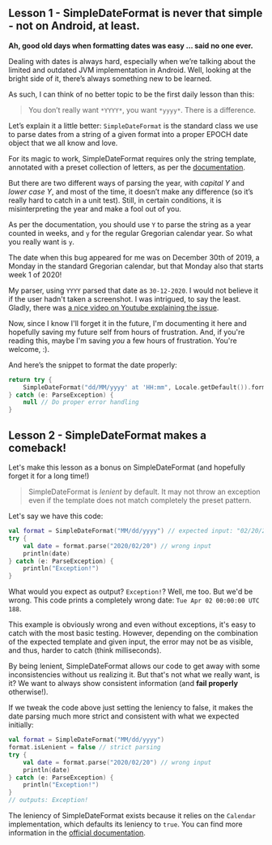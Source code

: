 ## Lesson 1 - SimpleDateFormat is never that simple - not on Android, at least.

**Ah, good old days when formatting dates was easy … said no one ever.**

Dealing with dates is always hard, especially when we’re talking about the limited and outdated JVM implementation in Android. Well, looking at the bright side of it, there’s always something new to be learned.

As such, I can think of no better topic to be the first daily lesson than this:

> You don’t really want `*YYYY*`, you want `*yyyy*`. There is a difference.

Let’s explain it a little better: `SimpleDateFormat` is the standard class we use to parse dates from a string of a given format into a proper EPOCH date object that we all know and love.

For its magic to work, SimpleDateFormat requires only the string template, annotated with a preset collection of letters, as per the [documentation](https://docs.oracle.com/javase/7/docs/api/java/text/SimpleDateFormat.html).

But there are two different ways of parsing the year, with *capital Y* and *lower case Y*, and most of the time, it doesn’t make any difference (so it’s really hard to catch in a unit test). Still, in certain conditions, it is misinterpreting the year and make a fool out of you.

As per the documentation, you should use `Y` to parse the string as a year counted in weeks, and `y` for the regular Gregorian calendar year. So what you really want is `y`.

The date when this bug appeared for me was on December 30th of 2019, a Monday in the standard Gregorian calendar, but that Monday also that starts week 1 of 2020!

My parser, using `YYYY` parsed that date as `30-12-2020`. I would not believe it if the user hadn't taken a screenshot. I was intrigued, to say the least. Gladly, there was [a nice video on Youtube explaining the issue](https://www.youtube.com/watch?v=D3jxx8Yyw1c). 

Now, since I know I'll forget it in the future, I'm documenting it here and hopefully saving my future self from hours of frustration. And, if you're reading this, maybe I'm saving *you* a few hours of frustration. You're welcome, :).

And here’s the snippet to format the date properly:

```kotlin
return try {
    SimpleDateFormat("dd/MM/yyyy' at 'HH:mm", Locale.getDefault()).format(Date(date))
} catch (e: ParseException) {
    null // Do proper error handling
}
```

## Lesson 2 - SimpleDateFormat makes a comeback!

Let's make this lesson as a bonus on SimpleDateFormat (and hopefully forget it for a long time!)

> SimpleDateFormat is *lenient* by default. It may not throw an exception even if the template does not match completely the preset pattern.

Let's say we have this code:

```kotlin
val format = SimpleDateFormat("MM/dd/yyyy") // expected input: "02/20/2020"
try {
    val date = format.parse("2020/02/20") // wrong input
    println(date)        
} catch (e: ParseException) {
    println("Exception!")
}
```

What would you expect as output? `Exception!`? Well, me too. But we'd be wrong. This code prints a completely wrong date: `Tue Apr 02 00:00:00 UTC 188`.

This example is obviously wrong and even without exceptions, it's easy to catch with the most basic testing. However, depending on the combination of the expected template and given input, the error may not be as visible, and thus, harder to catch (think milliseconds).

By being lenient, SimpleDateFormat allows our code to get away with some inconsistencies without us realizing it. But that's not what we really want, is it? We want to always show consistent information (and **fail properly** otherwise!).

If we tweak the code above just setting the leniency to false, it makes the date parsing much more strict and consistent with what we expected initially:

```kotlin
val format = SimpleDateFormat("MM/dd/yyyy") 
format.isLenient = false // strict parsing
try {
    val date = format.parse("2020/02/20") // wrong input
    println(date)        
} catch (e: ParseException) {
    println("Exception!")
}
// outputs: Exception!
```

The leniency of SimpleDateFormat exists because it relies on the `Calendar` implementation, which defaults its leniency to `true`. You can find more information in the [official documentation](https://docs.oracle.com/javase/7/docs/api/java/util/Calendar.html).
